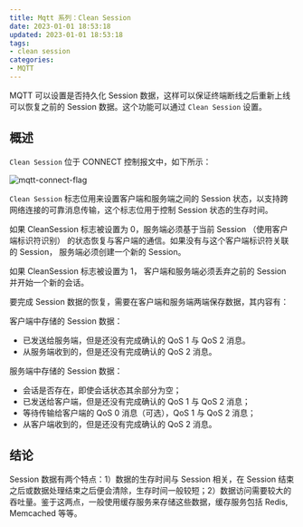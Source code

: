 ```yaml
---
title: Mqtt 系列：Clean Session
date: 2023-01-01 18:53:18
updated: 2023-01-01 18:53:18
tags:
- clean session
categories:
- MQTT
---
```


MQTT 可以设置是否持久化 Session 数据，这样可以保证终端断线之后重新上线可以恢复之前的 Session 数据。这个功能可以通过 `Clean Session` 设置。

<!-- more -->

## 概述

`Clean Session` 位于 CONNECT 控制报文中，如下所示：

![mqtt-connect-flag](/images/mqtt/mqtt-connect-flag.jpg "mqtt-connect-flag")

`Clean Session` 标志位用来设置客户端和服务端之间的 Session 状态，以支持跨网络连接的可靠消息传输，这个标志位用于控制 Session 状态的生存时间。

如果 CleanSession 标志被设置为 0，服务端必须基于当前 Session （使用客户端标识符识别） 的状态恢复与客户端的通信。如果没有与这个客户端标识符关联的 Session， 服务端必须创建一个新的 Session。

如果 CleanSession 标志被设置为 1， 客户端和服务端必须丢弃之前的 Session 并开始一个新的会话。

要完成 Session 数据的恢复，需要在客户端和服务端两端保存数据，其内容有：

客户端中存储的 Session 数据：
- 已发送给服务端，但是还没有完成确认的 QoS 1 与 QoS 2 消息。
- 从服务端收到的，但是还没有完成确认的 QoS 2 消息。

服务端中存储的 Session 数据：
- 会话是否存在，即使会话状态其余部分为空；
- 已发送给客户端，但是还没有完成确认的 QoS 1 与 QoS 2 消息；
- 等待传输给客户端的 QoS 0 消息（可选），QoS 1 与 QoS 2 消息；
- 从客户端收到的，但是还没有完成确认的 QoS 2 消息。

## 结论

Session 数据有两个特点：1）数据的生存时间与 Session 相关，在 Session 结束之后或数据处理结束之后便会清除，生存时间一般较短；2）数据访问需要较大的吞吐量。鉴于这两点，一般使用缓存服务来存储这些数据，缓存服务包括 Redis, Memcached 等等。 
